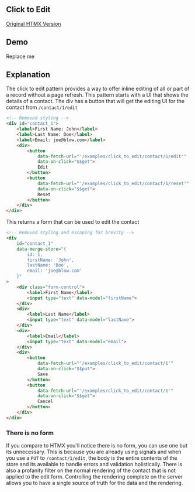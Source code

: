 ## Click to Edit

[Original HTMX Version](https://htmx.org/examples/click_to_edit/)

## Demo
<div
    id="contact_1"
    data-fetch-url="'/examples/click_to_edit/contact/1'"
    data-on-load="$$get"
>
     Replace me
</div>

## Explanation
The click to edit pattern provides a way to offer inline editing of all or part of a record without a page refresh.  This pattern starts with a UI that shows the details of a contact. The div has a button that will get the editing UI for the contact from `/contact/1/edit`

```html
<!-- Removed styling -->
<div id="contact_1">
    <label>First Name: John</label>
    <label>Last Name: Doe</label>
    <label>Email: joe@blow.com</label>
    <div>
        <button
            data-fetch-url="'/examples/click_to_edit/contact/1/edit'"
            data-on-click="$$get">
            Edit
        </button>
        <button
            data-fetch-url="'/examples/click_to_edit/contact/1/reset'"
            data-on-click="$$get">
            Reset
        </button>
    </div>
</div>
```
This returns a form that can be used to edit the contact
```html
<!-- Removed styling and escaping for brevity -->
<div
    id="contact_1"
    data-merge-store="{
        id: 1,
        firstName: 'John',
        lastName: 'Doe',
        email: 'joe@blow.com'
    }"
>
    <div class="form-control">
        <label>First Name</label>
        <input type="text" data-model="firstName">
    </div>
    <div>
        <label>Last Name</label>
        <input type="text" data-model="lastName">
    </div>
    <div>
        <label>Email</label>
        <input type="text" data-model="email">
    </div>
    <div>
        <button
            data-fetch-url="'/examples/click_to_edit/contact/1'"
            data-on-click="$$put">
            Save
        </button>
        <button
            data-fetch-url="'/examples/click_to_edit/contact/1'"
            data-on-click="$$get">
            Cancel
        </button>
    </div>
</div>
```
### There is no form
If you compare to HTMX you'll notice there is no form, you can use one but its unnecessary.  This is because you are already using signals and when you use a `PUT` to `/contact/1/edit`, the body is the entire contents of the store and its available to handle errors and validation holistically.  There is also a profanity filter on the normal rendering of the contact that is not applied to the edit form.  Controlling the rendering complete on the server allows you to have a single source of truth for the data and the rendering.